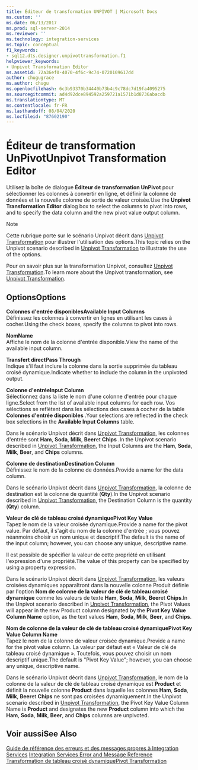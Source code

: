 ```yaml
---
title: Éditeur de transformation UNPIVOT | Microsoft Docs
ms.custom: ''
ms.date: 06/13/2017
ms.prod: sql-server-2014
ms.reviewer: ''
ms.technology: integration-services
ms.topic: conceptual
f1_keywords:
- sql12.dts.designer.unpivottransformation.f1
helpviewer_keywords:
- Unpivot Transformation Editor
ms.assetid: 72a36ef0-4070-4f6c-9c74-0720109617dd
author: chugugrace
ms.author: chugu
ms.openlocfilehash: 6c3b93370b34440b73b4c9c78dc7d19fa4095275
ms.sourcegitcommit: ad4d92dce894592a259721a1571b1d8736abacdb
ms.translationtype: MT
ms.contentlocale: fr-FR
ms.lasthandoff: 08/04/2020
ms.locfileid: "87602190"
---
```

# <a name="unpivot-transformation-editor"></a><span data-ttu-id="0a8a4-102">Éditeur de transformation UnPivot</span><span class="sxs-lookup"><span data-stu-id="0a8a4-102">Unpivot Transformation Editor</span></span>
  <span data-ttu-id="0a8a4-103">Utilisez la boîte de dialogue **Éditeur de transformation UnPivot** pour sélectionner les colonnes à convertir en ligne, et définir la colonne de données et la nouvelle colonne de sortie de valeur croisée.</span><span class="sxs-lookup"><span data-stu-id="0a8a4-103">Use the **Unpivot Transformation Editor** dialog box to select the columns to pivot into rows, and to specify the data column and the new pivot value output column.</span></span>  
  
> [!NOTE]  
>  <span data-ttu-id="0a8a4-104"> Cette rubrique porte sur le scénario Unpivot décrit dans [Unpivot Transformation](data-flow/transformations/unpivot-transformation.md) pour illustrer l'utilisation des options.</span><span class="sxs-lookup"><span data-stu-id="0a8a4-104">This topic relies on the Unpivot scenario described in [Unpivot Transformation](data-flow/transformations/unpivot-transformation.md) to illustrate the use of the options.</span></span>  
  
 <span data-ttu-id="0a8a4-105">Pour en savoir plus sur la transformation Unpivot, consultez [Unpivot Transformation](data-flow/transformations/unpivot-transformation.md).</span><span class="sxs-lookup"><span data-stu-id="0a8a4-105">To learn more about the Unpivot transformation, see [Unpivot Transformation](data-flow/transformations/unpivot-transformation.md).</span></span>  
  
## <a name="options"></a><span data-ttu-id="0a8a4-106">Options</span><span class="sxs-lookup"><span data-stu-id="0a8a4-106">Options</span></span>  
 <span data-ttu-id="0a8a4-107">**Colonnes d'entrée disponibles**</span><span class="sxs-lookup"><span data-stu-id="0a8a4-107">**Available Input Columns**</span></span>  
 <span data-ttu-id="0a8a4-108">Définissez les colonnes à convertir en lignes en utilisant les cases à cocher.</span><span class="sxs-lookup"><span data-stu-id="0a8a4-108">Using the check boxes, specify the columns to pivot into rows.</span></span>  
  
 <span data-ttu-id="0a8a4-109">**Nom**</span><span class="sxs-lookup"><span data-stu-id="0a8a4-109">**Name**</span></span>  
 <span data-ttu-id="0a8a4-110">Affiche le nom de la colonne d'entrée disponible.</span><span class="sxs-lookup"><span data-stu-id="0a8a4-110">View the name of the available input column.</span></span>  
  
 <span data-ttu-id="0a8a4-111">**Transfert direct**</span><span class="sxs-lookup"><span data-stu-id="0a8a4-111">**Pass Through**</span></span>  
 <span data-ttu-id="0a8a4-112">Indique s'il faut inclure la colonne dans la sortie supprimée du tableau croisé dynamique.</span><span class="sxs-lookup"><span data-stu-id="0a8a4-112">Indicate whether to include the column in the unpivoted output.</span></span>  
  
 <span data-ttu-id="0a8a4-113">**Colonne d'entrée**</span><span class="sxs-lookup"><span data-stu-id="0a8a4-113">**Input Column**</span></span>  
 <span data-ttu-id="0a8a4-114">Sélectionnez dans la liste le nom d'une colonne d'entrée pour chaque ligne.</span><span class="sxs-lookup"><span data-stu-id="0a8a4-114">Select from the list of available input columns for each row.</span></span> <span data-ttu-id="0a8a4-115">Vos sélections se reflètent dans les sélections des cases à cocher de la table **Colonnes d'entrée disponibles** .</span><span class="sxs-lookup"><span data-stu-id="0a8a4-115">Your selections are reflected in the check box selections in the **Available Input Columns** table.</span></span>  
  
 <span data-ttu-id="0a8a4-116">Dans le scénario Unpivot décrit dans [Unpivot Transformation](data-flow/transformations/unpivot-transformation.md), les colonnes d'entrée sont **Ham**, **Soda**, **Milk**, **Beer**et **Chips** .</span><span class="sxs-lookup"><span data-stu-id="0a8a4-116">In the Unpivot scenario described in [Unpivot Transformation](data-flow/transformations/unpivot-transformation.md), the Input Columns are the **Ham**, **Soda**, **Milk**, **Beer**, and **Chips** columns.</span></span>  
  
 <span data-ttu-id="0a8a4-117">**Colonne de destination**</span><span class="sxs-lookup"><span data-stu-id="0a8a4-117">**Destination Column**</span></span>  
 <span data-ttu-id="0a8a4-118">Définissez le nom de la colonne de données.</span><span class="sxs-lookup"><span data-stu-id="0a8a4-118">Provide a name for the data column.</span></span>  
  
 <span data-ttu-id="0a8a4-119">Dans le scénario Unpivot décrit dans [Unpivot Transformation](data-flow/transformations/unpivot-transformation.md), la colonne de destination est la colonne de quantité (**Qty**).</span><span class="sxs-lookup"><span data-stu-id="0a8a4-119">In the Unpivot scenario described in [Unpivot Transformation](data-flow/transformations/unpivot-transformation.md), the Destination Column is the quantity (**Qty**) column.</span></span>  
  
 <span data-ttu-id="0a8a4-120">**Valeur de clé de tableau croisé dynamique**</span><span class="sxs-lookup"><span data-stu-id="0a8a4-120">**Pivot Key Value**</span></span>  
 <span data-ttu-id="0a8a4-121">Tapez le nom de la valeur croisée dynamique.</span><span class="sxs-lookup"><span data-stu-id="0a8a4-121">Provide a name for the pivot value.</span></span> <span data-ttu-id="0a8a4-122">Par défaut, il s'agit du nom de la colonne d'entrée ; vous pouvez néanmoins choisir un nom unique et descriptif.</span><span class="sxs-lookup"><span data-stu-id="0a8a4-122">The default is the name of the input column; however, you can choose any unique, descriptive name.</span></span>  
  
 <span data-ttu-id="0a8a4-123">Il est possible de spécifier la valeur de cette propriété en utilisant l'expression d'une propriété.</span><span class="sxs-lookup"><span data-stu-id="0a8a4-123">The value of this property can be specified by using a property expression.</span></span>  
  
 <span data-ttu-id="0a8a4-124">Dans le scénario Unpivot décrit dans [Unpivot Transformation](data-flow/transformations/unpivot-transformation.md), les valeurs croisées dynamiques apparaîtront dans la nouvelle colonne Produit définie par l'option **Nom de colonne de la valeur de clé de tableau croisé dynamique** comme les valeurs de texte **Ham**, **Soda**, **Milk**, **Beer**et **Chips**.</span><span class="sxs-lookup"><span data-stu-id="0a8a4-124">In the Unpivot scenario described in [Unpivot Transformation](data-flow/transformations/unpivot-transformation.md), the Pivot Values will appear in the new Product column designated by the **Pivot Key Value Column Name** option, as the text values **Ham**, **Soda**, **Milk**, **Beer**, and **Chips**.</span></span>  
  
 <span data-ttu-id="0a8a4-125">**Nom de colonne de la valeur de clé de tableau croisé dynamique**</span><span class="sxs-lookup"><span data-stu-id="0a8a4-125">**Pivot Key Value Column Name**</span></span>  
 <span data-ttu-id="0a8a4-126">Tapez le nom de la colonne de valeur croisée dynamique.</span><span class="sxs-lookup"><span data-stu-id="0a8a4-126">Provide a name for the pivot value column.</span></span> <span data-ttu-id="0a8a4-127">La valeur par défaut est « Valeur de clé de tableau croisé dynamique ». Toutefois, vous pouvez choisir un nom descriptif unique.</span><span class="sxs-lookup"><span data-stu-id="0a8a4-127">The default is "Pivot Key Value"; however, you can choose any unique, descriptive name.</span></span>  
  
 <span data-ttu-id="0a8a4-128">Dans le scénario Unpivot décrit dans [Unpivot Transformation](data-flow/transformations/unpivot-transformation.md), le nom de la colonne de la valeur de clé de tableau croisé dynamique est **Product** et définit la nouvelle colonne **Product** dans laquelle les colonnes **Ham**, **Soda**, **Milk**, **Beer**et **Chips** ne sont pas croisées dynamiquement.</span><span class="sxs-lookup"><span data-stu-id="0a8a4-128">In the Unpivot scenario described in [Unpivot Transformation](data-flow/transformations/unpivot-transformation.md), the Pivot Key Value Column Name is **Product** and designates the new **Product** column into which the **Ham**, **Soda**, **Milk**, **Beer**, and **Chips** columns are unpivoted.</span></span>  
  
## <a name="see-also"></a><span data-ttu-id="0a8a4-129">Voir aussi</span><span class="sxs-lookup"><span data-stu-id="0a8a4-129">See Also</span></span>  
 <span data-ttu-id="0a8a4-130">[Guide de référence des erreurs et des messages propres à Integration Services](../../2014/integration-services/integration-services-error-and-message-reference.md) </span><span class="sxs-lookup"><span data-stu-id="0a8a4-130">[Integration Services Error and Message Reference](../../2014/integration-services/integration-services-error-and-message-reference.md) </span></span>  
 [<span data-ttu-id="0a8a4-131">Transformation de tableau croisé dynamique</span><span class="sxs-lookup"><span data-stu-id="0a8a4-131">Pivot Transformation</span></span>](data-flow/transformations/pivot-transformation.md)  
  
  
